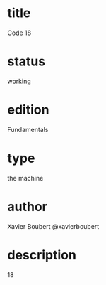 # title

Code 18

# status

working

# edition

Fundamentals

# type

the machine

# author

Xavier Boubert @xavierboubert

# description

18